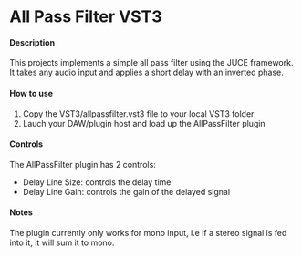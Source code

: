 # All Pass Filter VST3

#### Description

This projects implements a simple all pass filter using the JUCE framework.
It takes any audio input and applies a short delay with an inverted phase.

#### How to use
1. Copy the VST3/allpassfilter.vst3 file to your local VST3 folder
2. Lauch your DAW/plugin host and load up the AllPassFilter plugin

#### Controls
The AllPassFilter plugin has 2 controls:
- Delay Line Size: controls the delay time
- Delay Line Gain: controls the gain of the delayed signal

#### Notes
The plugin currently only works for mono input, i.e if a stereo signal is fed into it, it will sum it to mono.
